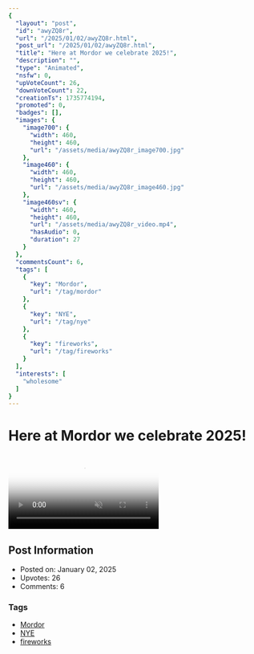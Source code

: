 ```yaml
---
{
  "layout": "post",
  "id": "awyZQ8r",
  "url": "/2025/01/02/awyZQ8r.html",
  "post_url": "/2025/01/02/awyZQ8r.html",
  "title": "Here at Mordor we celebrate 2025!",
  "description": "",
  "type": "Animated",
  "nsfw": 0,
  "upVoteCount": 26,
  "downVoteCount": 22,
  "creationTs": 1735774194,
  "promoted": 0,
  "badges": [],
  "images": {
    "image700": {
      "width": 460,
      "height": 460,
      "url": "/assets/media/awyZQ8r_image700.jpg"
    },
    "image460": {
      "width": 460,
      "height": 460,
      "url": "/assets/media/awyZQ8r_image460.jpg"
    },
    "image460sv": {
      "width": 460,
      "height": 460,
      "url": "/assets/media/awyZQ8r_video.mp4",
      "hasAudio": 0,
      "duration": 27
    }
  },
  "commentsCount": 6,
  "tags": [
    {
      "key": "Mordor",
      "url": "/tag/mordor"
    },
    {
      "key": "NYE",
      "url": "/tag/nye"
    },
    {
      "key": "fireworks",
      "url": "/tag/fireworks"
    }
  ],
  "interests": [
    "wholesome"
  ]
}
---
```


# Here at Mordor we celebrate 2025!

<video controls playsinline loop muted poster="/assets/media/awyZQ8r_image460.jpg">
  <source src="/assets/media/awyZQ8r_video.mp4" type="video/mp4">
  Your browser does not support the video tag.
</video>

## Post Information

- Posted on: January 02, 2025
- Upvotes: 26
- Comments: 6

### Tags

- [Mordor](/tag/Mordor)
- [NYE](/tag/NYE)
- [fireworks](/tag/fireworks)
